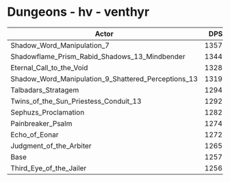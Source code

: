 # Dungeons - hv - venthyr
| Actor | DPS | Increase |
|---|:---:|:---:|
|Shadow_Word_Manipulation_7|13572|7.95%|
|Shadowflame_Prism_Rabid_Shadows_13_Mindbender|13445|6.94%|
|Eternal_Call_to_the_Void|13280|5.62%|
|Shadow_Word_Manipulation_9_Shattered_Perceptions_13|13197|4.96%|
|Talbadars_Stratagem|12941|2.93%|
|Twins_of_the_Sun_Priestess_Conduit_13|12920|2.76%|
|Sephuzs_Proclamation|12827|2.02%|
|Painbreaker_Psalm|12741|1.34%|
|Echo_of_Eonar|12724|1.20%|
|Judgment_of_the_Arbiter|12658|0.68%|
|Base|12573|0.00%|
|Third_Eye_of_the_Jailer|12565|-0.06%|
